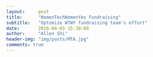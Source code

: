 ```yaml
---
layout:     post
title:      "WomenTechWomenYes Fundraising"
subtitle:   "Optomize WTWY fundraising team's effort"
date:       2016-04-03 15:30:00
author:     "Allen Shi"
header-img: "img/posts/MTA.jpg"
comments: true
---
```

